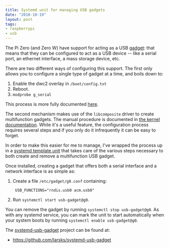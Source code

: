 ```yaml
---
title: Systemd unit for managing USB gadgets
date: "2018-10-19"
layout: post
tags:
- raspberrypi
- usb
---
```


The Pi Zero (and Zero W) have support for acting as a USB [gadget][]:
that means that they can be configured to act as a USB device -- like
a serial port, an ethernet interface, a mass storage device, etc.

[gadget]: http://www.linux-usb.org/gadget/

There are two different ways of configuring this support.  The first
only allows you to configure a single type of gadget at a time, and
boils down to:

1. Enable the dwc2 overlay in `/boot/config.txt`
1. Reboot.
1. `modprobe g_serial`

This process is more fully documented [here][].

[here]: https://learn.adafruit.com/turning-your-raspberry-pi-zero-into-a-usb-gadget/overview

The second mechanism makes use of the `libcomposite` driver to create
multifunction gadgets.  The manual procedure is documented in [the
kernel documentation][]. While it's a useful feature, the
configuration process requires several steps and if you only do it
infrequently it can be easy to forget.

[the kernel documentation]: https://www.kernel.org/doc/Documentation/usb/gadget_configfs.txt

In order to make this easier for me to manage, I've wrapped the
process up in a [systemd template unit][] that takes care of the
various steps necessary to both create and remove a multifunction USB
gadget.

[systemd template unit]: https://fedoramagazine.org/systemd-template-unit-files/

Once installed, creating a gadget that offers both a serial interface
and a network interface is as simple as:

1. Create a file `/etc/gadget/g0.conf` containing:

        USB_FUNCTIONS="rndis.usb0 acm.usb0"

1. Run `systemctl start usb-gadget@g0`.

You can remove the gadget by running `systemctl stop usb-gadget@g0`.
As with any systemd service, you can mark the unit to start
automatically when your system boots by running `systemctl enable
usb-gadget@g0`.

The [systemd-usb-gadget][] project can be found at:

- https://github.com/larsks/systemd-usb-gadget

[systemd-usb-gadget]: https://github.com/larsks/systemd-usb-gadget
